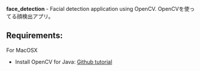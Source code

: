 **face_detection** - Facial detection application using OpenCV. OpenCVを使ってる顔検出アプリ。 


Requirements:
------
For MacOSX
- Install OpenCV for Java: [Github tutorial](https://github.com/opencv-java/opencv-java-tutorials/blob/master/docs/source/01-installing-opencv-for-java.rst)
